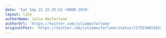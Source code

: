 ```yaml
---
date: 'Sat Sep 21 22:25:52 +0000 2019'
layout: like
authorName: Julia Macfarlane
authorUrl: 'https://twitter.com/juliamacfarlane'
originalPost: 'https://twitter.com/juliamacfarlane/status/1175536651025702912'
---
```

